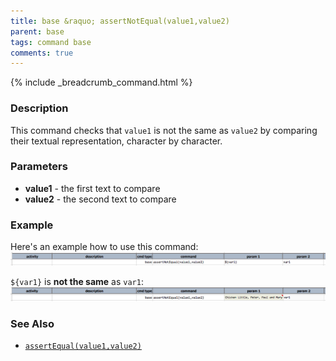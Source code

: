 ```yaml
---
title: base &raquo; assertNotEqual(value1,value2)
parent: base
tags: command base
comments: true
---
```

{% include _breadcrumb_command.html %}


### Description
This command checks that `value1` is not the same as `value2` by comparing their textual 
representation, character by character.


### Parameters
- **value1** \- the first text to compare
- **value2** \- the second text to compare


### Example
Here's an example how to use this command:
![script](image/assertNotEqual_01.png)

`${var1}` is **not the same** as `var1`:
![output](image/assertNotEqual_02.png)


### See Also
- [`assertEqual(value1,value2)`](assertEqual(expected,actual))